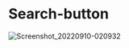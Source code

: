 # Search-button 
![Screenshot_20220910-020932](https://user-images.githubusercontent.com/107363656/189462947-2df89048-4523-4b3d-9557-4d1ebb58632b.png)
